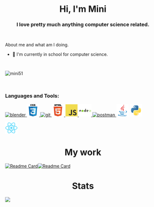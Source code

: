 
<h1 align='center'>Hi, I'm Mini</h1>
<h3 align='center'>I love pretty much anything computer science related.
</h3>
<br>



About me and what am I doing.   
- 🏫 I'm currently in school for computer science.



<br>

<p align="left"> <img src="https://komarev.com/ghpvc/?username=mini51&label=Profile%20views&color=a143df&style=flat" alt="mini51" /></p>
<br>
<h3 align="left">Languages and Tools:</h3>
<p align="left"> <a href="https://www.blender.org/" target="_blank" rel="noreferrer"> <img src="https://download.blender.org/branding/community/blender_community_badge_white.svg" alt="blender" width="40" height="40"/> </a> <a href="https://www.w3schools.com/css/" target="_blank" rel="noreferrer"> <img src="https://raw.githubusercontent.com/devicons/devicon/master/icons/css3/css3-original-wordmark.svg" alt="css3" width="40" height="40"/> </a> <a href="https://git-scm.com/" target="_blank" rel="noreferrer"> <img src="https://www.vectorlogo.zone/logos/git-scm/git-scm-icon.svg" alt="git" width="40" height="40"/> </a> <a href="https://www.w3.org/html/" target="_blank" rel="noreferrer"> <img src="https://raw.githubusercontent.com/devicons/devicon/master/icons/html5/html5-original-wordmark.svg" alt="html5" width="40" height="40"/> </a> <a href="https://developer.mozilla.org/en-US/docs/Web/JavaScript" target="_blank" rel="noreferrer"> <img src="https://raw.githubusercontent.com/devicons/devicon/master/icons/javascript/javascript-original.svg" alt="javascript" width="40" height="40"/> </a> <a href="https://nodejs.org" target="_blank" rel="noreferrer"> <img src="https://raw.githubusercontent.com/devicons/devicon/master/icons/nodejs/nodejs-original-wordmark.svg" alt="nodejs" width="40" height="40"/> </a> <a href="https://postman.com" target="_blank" rel="noreferrer"> <img src="https://www.vectorlogo.zone/logos/getpostman/getpostman-icon.svg" alt="postman" width="40" height="40"/> </a> <img src="https://raw.githubusercontent.com/devicons/devicon/1119b9f84c0290e0f0b38982099a2bd027a48bf1/icons/java/java-original.svg" width="40 height="40"/> <img src="https://raw.githubusercontent.com/devicons/devicon/1119b9f84c0290e0f0b38982099a2bd027a48bf1/icons/python/python-original.svg" width="40" height="40"/></p>
<a href="https://reactjs.org" target="_blank" rel="noreferrer"> <img src="https://raw.githubusercontent.com/devicons/devicon/1119b9f84c0290e0f0b38982099a2bd027a48bf1/icons/react/react-original.svg" alt="reactjs" width="40" height="40"/></a>
<br>

<h1 align='center'> My work</h1>

[![Readme Card](https://github-readme-stats.vercel.app/api/pin/?username=mini51&repo=Discord-FriendLog&theme=nord)](https://github.com/Mini51/Discord-Companion)[![Readme Card](https://github-readme-stats.vercel.app/api/pin/?username=mini51&repo=DiscordRPC&theme=nord)](https://github.com/youthfulslinky/DiscordRPC)

<h1 align='center'>Stats</h1>
<a href="https://wakatime.com"><img src="https://wakatime.com/share/@Mini51/938bf499-37be-4b75-a3f4-2e32a69b4e27.png" /></a>
